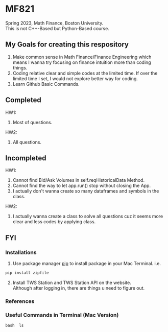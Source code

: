 # MF821
Spring 2023, Math Finance, Boston University.  
This is not C++-Based but Python-Based course.

## My Goals for creating this respository
1. Make common sense in Math Finance/Finance Engineering which means I wanna try focusing on finance intuition more than coding things.  
2. Coding relative clear and simple codes at the limited time. If over the limited time I set, I would not explore better way for coding.  
3. Learn Github Basic Commands.

## Completed
HW1:  
1. Most of questions.  

HW2:  
1. All questions.  

## Incompleted
HW1:  
1. Cannot find Bid/Ask Volumes in self.reqHistoricalData Method.  
2. Cannot find the way to let app.run() stop without closing the App.  
3. I actually don't wanna create so many dataframes and symbols in the class.
  
HW2:  
1. I actually wanna create a class to solve all questions cuz it seems more clear and less codes by applying class.

## FYI
### Installations
1. Use package manager [pip](https://pip.pypa.io/en/stable/) to install package in your Mac Terminal. i.e.  
```bash
pip install zipfile
```  
2. Install TWS Station and TWS Station API on the website.  
Although after logging in, there are things u need to figure out.

### References

### Useful Commands in Terminal (Mac Version)
```bash  ls ``` 


